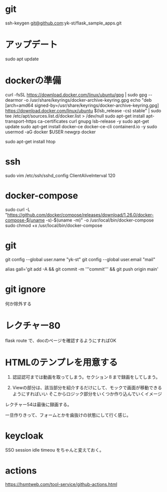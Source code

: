 # git 
ssh-keygen
git@github.com:yk-st/flask_sample_apps.git

# アップデート
sudo apt update

# dockerの準備
curl -fsSL https://download.docker.com/linux/ubuntu/gpg | sudo gpg --dearmor -o /usr/share/keyrings/docker-archive-keyring.gpg
echo "deb [arch=amd64 signed-by=/usr/share/keyrings/docker-archive-keyring.gpg] https://download.docker.com/linux/ubuntu $(lsb_release -cs) stable" | sudo tee /etc/apt/sources.list.d/docker.list > /dev/null
sudo apt-get install apt-transport-https ca-certificates curl gnupg lsb-release -y
sudo apt-get update
sudo apt-get install docker-ce docker-ce-cli containerd.io -y
sudo usermod -aG docker $USER 
newgrp docker



sudo apt-get install htop

# ssh
sudo vim /etc/ssh/sshd_config
ClientAliveInterval 120

# docker-compose
sudo curl -L "https://github.com/docker/compose/releases/download/1.26.0/docker-compose-$(uname -s)-$(uname -m)" -o /usr/local/bin/docker-compose
sudo chmod +x /usr/local/bin/docker-compose

# git
git config --global user.name "yk-st"
git config --global user.email "mail"

alias gall='git add -A && git commit -m '\''commit'\'' && git push origin main'

# git ignore
何か除外する

# レクチャー80
flask route
で、docのページを確認するようにすればOK


# HTMLのテンプレを用意する

1. 認証認可までは動画を取ってしまう。セクション８まで録画をしてしまう。


2. Viewの部分は、該当部分を紹介するだけにして、モックで画面が移動できるようにすればいい
そこからロジック部分をいくつか作り込んでいくイメージ

レクチャー54は最後に録画する。

一旦作りきって、フォームとかを歯抜けの状態にして行く感じ。


# keycloak 
 SSO session idle timeou をちゃんと変えておく。


# actions
 https://hsmtweb.com/tool-service/github-actions.html